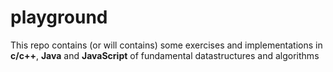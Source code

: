 # playground

This repo contains (or will contains) some exercises and implementations in 
**c/c++**, **Java** and **JavaScript** of fundamental datastructures and algorithms


